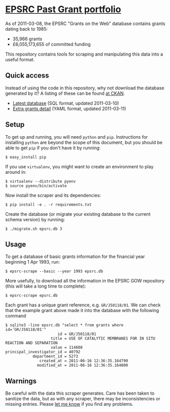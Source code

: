 # [EPSRC Past Grant portfolio](http://gow.epsrc.ac.uk/SearchPastGrant.aspx)

As of 2011-03-08, the EPSRC "Grants on the Web" database contains grants dating back to 1985:

- 35,966 grants
- £6,055,173,655 of committed funding

This repository contains tools for scraping and manipulating this data into a useful format.

## Quick access

Instead of using the code in this repository, why not download the database generated by it? A listing of these can be found [at CKAN](http://storage.ckan.net/epsrc-gow).

- [Latest database](http://storage.ckan.net/epsrc-gow/grants-20110310.sql.bz2) (SQL format, updated 2011-03-10)
- [Extra grants detail](http://storage.ckan.net/epsrc-gow/grants-detail-20110311.yaml.bz2) (YAML format, updated 2011-03-11)

## Setup

To get up and running, you will need `python` and `pip`. Instructions for installing `python` are beyond the scope of this document, but you should be able to get `pip` if you don't have it by running:

    $ easy_install pip

If you use `virtualenv`, you might want to create an environment to play around in:

    $ virtualenv --distribute pyenv
    $ source pyenv/bin/activate

Now install the scraper and its dependencies:

    $ pip install -e . -r requirements.txt

Create the database (or migrate your existing database to the current schema version) by running:

    $ ./migrate.sh epsrc.db 3

## Usage

To get a database of basic grants information for the financial year beginning 1 Apr 1993, run:

    $ epsrc-scrape --basic --year 1993 epsrc.db

More usefully, to download all the information in the EPSRC GOW repository (this will take a long time to complete):

    $ epsrc-scrape epsrc.db

Each grant has a unique grant reference, e.g. `GR/J50118/01`. We can check that the example grant above made it into the database with the following command

    $ sqlite3 -line epsrc.db "select * from grants where id='GR/J50118/01'"
                           id = GR/J50118/01
                        title = USE OF CATALYTIC MEMBRANES FOR IN SITU REACTION AND SEPARATION
                        value = 114608
    principal_investigator_id = 40792
                department_id = 5273
                   created_at = 2011-06-16 12:36:35.164790
                  modified_at = 2011-06-16 12:36:35.164800

## Warnings

Be careful with the data this scraper generates. Care has been taken to sanitize the data, but as with any scraper, there may be inconsistencies or missing entries. Please [let me know](https://github.com/nickstenning/epsrc-gow/issues) if you find any problems.

